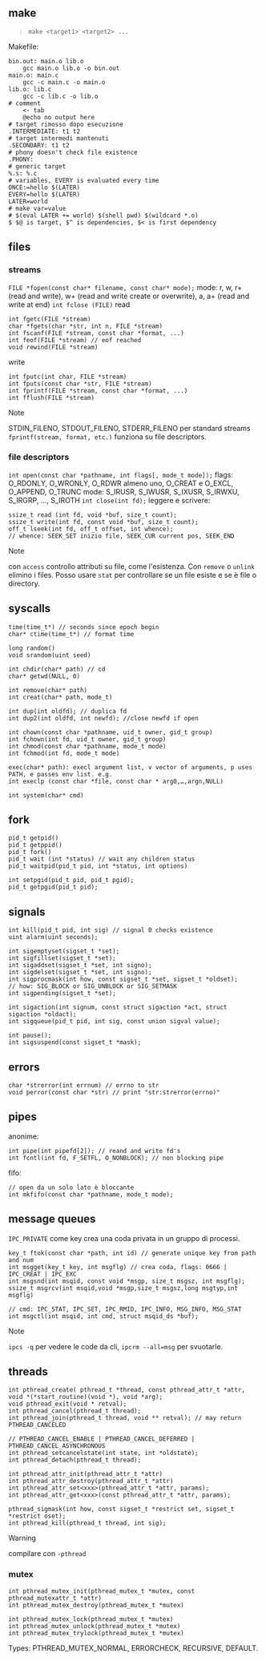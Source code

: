 ## make
> `make <target1> <target2> ...`

Makefile:
```
bin.out: main.o lib.o
	gcc main.o lib.o -o bin.out
main.o: main.c
	gcc -c main.c -o main.o
lib.o: lib.c
	gcc -c lib.c -o lib.o
# comment
	<- tab
	@echo no output here
# target rimosso dopo esecuzione
.INTERMEDIATE: t1 t2
# target intermedi mantenuti
.SECONDARY: t1 t2
# phony doesn't check file existence
.PHONY:
# generic target
%.s: %.c
# variables, EVERY is evaluated every time
ONCE:=hello $(LATER) 
EVERY=hello $(LATER) 
LATER=world
# make var=value
# $(eval LATER += world) $(shell pwd) $(wildcard *.o)
$ $@ is target, $^ is dependencies, $< is first dependency
```
## files
### streams
`FILE *fopen(const char* filename, const char* mode);`
mode: r, w, r+ (read and write), w+ (read and write create or overwrite), a, a+ (read and write at end)
`int fclose (FILE)`
read
```
int fgetc(FILE *stream)
char *fgets(char *str, int n, FILE *stream)
int fscanf(FILE *stream, const char *format, ...)
int feof(FILE *stream) // eof reached
void rewind(FILE *stream)
```
write
```
int fputc(int char, FILE *stream)
int fputs(const char *str, FILE *stream)
int fprintf(FILE *stream, const char *format, ...)
int fflush(FILE *stream)
```

>[!NOTE]
>STDIN_FILENO, STDOUT_FILENO, STDERR_FILENO per standard streams
`fprintf(stream, format, etc.)` funziona su file descriptors. 
### file descriptors
`int open(const char *pathname, int flags[, mode_t mode]);`
flags: O_RDONLY, O_WRONLY, O_RDWR almeno uno, O_CREAT e O_EXCL, O_APPEND, O_TRUNC
mode: S_IRUSR, S_IWUSR, S_IXUSR, S_IRWXU, S_IRGRP, …, S_IROTH
`int close(int fd);`
leggere e scrivere:
```
ssize_t read (int fd, void *buf, size_t count);
ssize_t write(int fd, const void *buf, size_t count);
off_t lseek(int fd, off_t offset, int whence);
// whence: SEEK_SET inizio file, SEEK_CUR current pos, SEEK_END
```

>[!NOTE]
>con `access` controllo attributi su file, come l'esistenza. Con `remove` o `unlink` elimino i files.
>Posso usare `stat` per controllare se un file esiste e se è file o directory.
## syscalls
```
time(time_t*) // seconds since epoch begin
char* ctime(time_t*) // format time

long random()
void srandom(uint seed)

int chdir(char* path) // cd
char* getwd(NULL, 0)

int remove(char* path)
int creat(char* path, mode_t)

int dup(int oldfd); // duplica fd
int dup2(int oldfd, int newfd); //close newfd if open

int chown(const char *pathname, uid_t owner, gid_t group) 
int fchown(int fd, uid_t owner, gid_t group) 
int chmod(const char *pathname, mode_t mode) 
int fchmod(int fd, mode_t mode)

exec(char* path): execl argument list, v vector of arguments, p uses PATH, e passes env list. e.g.
int execlp (const char *file, const char * arg0,…,argn,NULL)

int system(char* cmd)
```

## fork
```
pid_t getpid()
pid_t getppid()
pid_t fork()
pid_t wait (int *status) // wait any children status
pid_t waitpid(pid_t pid, int *status, int options)

int setpgid(pid_t pid, pid_t pgid);
pid_t getpgid(pid_t pid);
```
## signals
```
int kill(pid_t pid, int sig) // signal 0 checks existence
uint alarm(uint seconds);

int sigemptyset(sigset_t *set);
int sigfillset(sigset_t *set);
int sigaddset(sigset_t *set, int signo);
int sigdelset(sigset_t *set, int signo);
int sigprocmask(int how, const sigset_t *set, sigset_t *oldset);
// how: SIG_BLOCK or SIG_UNBLOCK or SIG_SETMASK
int sigpending(sigset_t *set);

int sigaction(int signum, const struct sigaction *act, struct sigaction *oldact);
int sigqueue(pid_t pid, int sig, const union sigval value);

int pause(); 
int sigsuspend(const sigset_t *mask);
```
## errors
```
char *strerror(int errnum) // errno to str
void perror(const char *str) // print "str:strerror(errno)"
```
## pipes
anonime:
```
int pipe(int pipefd[2]); // reand and write fd's
int fcntl(int fd, F_SETFL, O_NONBLOCK); // non blocking pipe
```
fifo:
```
// open da un solo lato è bloccante
int mkfifo(const char *pathname, mode_t mode);
```
## message queues
`IPC_PRIVATE` come key crea una coda privata in un gruppo di processi.
```
key_t ftok(const char *path, int id) // generate unique key from path and num
int msgget(key_t key, int msgflg) // crea coda, flags: 0666 | IPC_CREAT | IPC_EXC
int msgsnd(int msqid, const void *msgp, size_t msgsz, int msgflg);
ssize_t msgrcv(int msqid,void *msgp,size_t msgsz,long msgtyp,int msgflg)

// cmd: IPC_STAT, IPC_SET, IPC_RMID, IPC_INFO, MSG_INFO, MSG_STAT
int msgctl(int msqid, int cmd, struct msqid_ds *buf);
```

>[!NOTE]
>`ipcs -q` per vedere le code da cli, `ipcrm --all=msg` per svuotarle.
## threads
```
int pthread_create( pthread_t *thread, const pthread_attr_t *attr, void *(*start_routine)(void *), void *arg);
void pthread_exit(void * retval);
int pthread_cancel(pthread_t thread);
int pthread_join(pthread_t thread, void ** retval); // may return PTHREAD_CANCELED

// PTHREAD_CANCEL_ENABLE | PTHREAD_CANCEL_DEFERRED | PTHREAD_CANCEL_ASYNCHRONOUS
int pthread_setcancelstate(int state, int *oldstate);
int pthread_detach(pthread_t thread);

int pthread_attr_init(pthread_attr_t *attr)
int pthread_attr_destroy(pthread_attr_t *attr)
int pthread_attr_set<xxx>(pthread_attr_t *attr, params);
int pthread_attr_get<xxx>(const pthread_attr_t *attr, params);

pthread_sigmask(int how, const sigset_t *restrict set, sigset_t *restrict oset);
int pthread_kill(pthread_t thread, int sig);
```

>[!warning]
>compilare con `-pthread`

### mutex
```
int pthread_mutex_init(pthread_mutex_t *mutex, const pthread_mutexattr_t *attr)
int pthread_mutex_destroy(pthread_mutex_t *mutex)

int pthread_mutex_lock(pthread_mutex_t *mutex)
int pthread_mutex_unlock(pthread_mutex_t *mutex)
int pthread_mutex_trylock(pthread_mutex_t *mutex)
```
Types: PTHREAD_MUTEX_NORMAL, ERRORCHECK, RECURSIVE, DEFAULT.